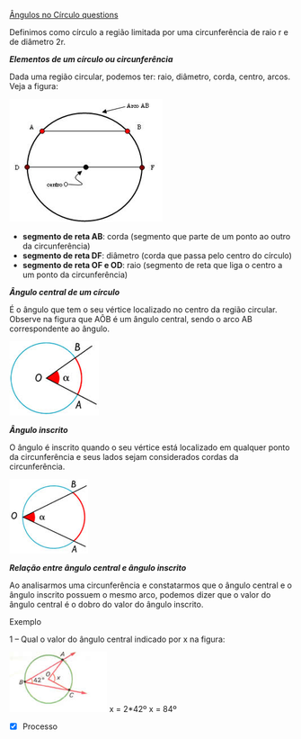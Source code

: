 [Ângulos no Círculo questions](%C3%82ngulos%20no%20C%C3%ADrculo%20questions.md)

Definimos como círculo a região limitada por uma circunferência de raio r e de diâmetro 2r.

 ***Elementos de um círculo ou circunferência***

 Dada uma região circular, podemos ter: raio, diâmetro, corda, centro, arcos. Veja a figura:

![](Imagens/Pasted%20image%2020201017222541.png)
+ **segmento de reta AB**: corda (segmento que parte de um ponto ao outro da circunferência)
+ **segmento de reta DF**: diâmetro (corda que passa pelo centro do círculo)
+ **segmento de reta OF e OD**: raio (segmento de reta que liga o centro a um ponto da circunferência)

***Ângulo central de um círculo***

É o ângulo que tem o seu vértice localizado no centro da região
circular. Observe na figura que AÔB é um ângulo central, sendo o arco AB correspondente ao ângulo.

![](Imagens/Pasted%20image%2020201017222731.png)

 ***Ângulo inscrito***

O ângulo é inscrito quando o seu vértice está localizado em qualquer ponto da circunferência e seus lados sejam considerados cordas da circunferência.

![](Imagens/Pasted%20image%2020201017222738.png)

***Relação entre ângulo central e ângulo inscrito***

Ao analisarmos uma circunferência e constatarmos que o ângulo central e o ângulo inscrito possuem o mesmo arco, podemos dizer que o valor do ângulo central é o dobro do valor do ângulo inscrito.

 Exemplo

 1 – Qual o valor do ângulo central indicado por x na figura: 

![](Imagens/Untitled-4(7).jpg)
x = 2*42º
x = 84º


- [x] Processo
